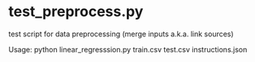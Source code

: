 # test_preprocess.py
test script for data preprocessing (merge inputs a.k.a. link sources)

Usage: python linear_regresssion.py train.csv test.csv instructions.json
